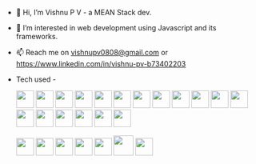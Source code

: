 - 👋 Hi, I’m Vishnu P V - a MEAN Stack dev.
- 👀 I’m interested in web development using Javascript and its frameworks.
- 📫 Reach me on vishnupv0808@gmail.com or https://www.linkedin.com/in/vishnu-pv-b73402203
- Tech used -
  <div>
  <img src="https://cdn-icons-png.flaticon.com/128/5968/5968292.png" width='35' height = '35'></img>
  <img src='https://cdn.icon-icons.com/icons2/2415/PNG/512/typescript_original_logo_icon_146317.png' width='35' height = '35'></img>
  <img src='https://www.eternityplans.com/_next/image?url=%2F_next%2Fstatic%2Fmedia%2Fmongodb.51cfbad4.png&w=1080&q=75' width='35' height = '35'></img>
  <img src='https://upload.wikimedia.org/wikipedia/commons/f/fd/DynamoDB.png' width='35' height = '35'></img>
  <img src='https://logowik.com/content/uploads/images/mysql8604.logowik.com.webp' width='35' height ='35'></img>
  <img src='https://miro.medium.com/v2/resize:fit:1100/format:webp/1*Klh1l7wkoG6PDPb9A5oCHQ.png' width='35' height = '35'></img>
  <img src='https://ngrx.io/assets/images/badge.svg' width='35' height ='35'></img>
  <img src='https://rxjs.dev/generated/images/marketing/home/Rx_Logo-512-512.png' width='35' height ='35'></img>
  <img src='https://ih1.redbubble.net/image.830028208.7543/st,small,507x507-pad,600x600,f8f8f8.u2.jpg' width='35' height ='35'></img>
  <img src='https://www.netpulse.dev/express.png' width='35' height = '35'></img>
  <img src='https://encrypted-tbn0.gstatic.com/images?q=tbn:ANd9GcTirtqa-iQKdwFK7jtskE6RcQXO8ldVzqeIhA&usqp=CAU' width='35' height = '35'></img>
  <img src='https://medusajs.com/images/plugin-icons/market-plugin-nodemailer-icon.svg' width='35' height ='35'></img>
  <img src='https://pbs.twimg.com/profile_images/1410624514443169793/HSCyvRCZ_400x400.jpg' width='35' height ='35'></img>
  <img src='https://jwt.io/img/pic_logo.svg' width='35' height = '35'></img>
  <img src='https://www.eternityplans.com/_next/image?url=%2F_next%2Fstatic%2Fmedia%2Ffigma.0c017268.png&w=1080&q=75' width='35' height = '35'></img>
  <img src='https://avatars.githubusercontent.com/u/67109815?s=200&v=4' width='35' height = '35'></img>
  <img src='https://brandlogos.net/wp-content/uploads/2021/09/bootstrap-logo.png' width='35' height = '35'></img>  
  <img src='https://www.eternityplans.com/_next/image?url=%2F_next%2Fstatic%2Fmedia%2Fhtml.d11c65b8.png&w=1080&q=75' width='35' height = '35'></img>
    
  <img src='https://www.eternityplans.com/_next/image?url=%2F_next%2Fstatic%2Fmedia%2Fcss.3be18328.png&w=1080&q=75' width='35' height = '35'></img>
  <img src='https://cdn.worldvectorlogo.com/logos/postman.svg' width='35' height = '35'></img>
  <img src='https://avatars.githubusercontent.com/u/7713209?s=200&v=4' width='35' height = '35'></img>
  <img src='https://avatars.githubusercontent.com/u/476675?s=280&v=4' width='35' height = '35'></img>
  <img src='https://git-scm.com/images/logos/downloads/Git-Icon-1788C.png' width='35' height ='35'></img>
  <img src='https://encrypted-tbn0.gstatic.com/images?q=tbn:ANd9GcQhRaWw8v6yM02RuYJNtmPuNk0er1ktRE2dswsN9cNaLQ&s' width='40' height ='40'></img>
  <img src='https://s3.studytonight.com/curious/uploads/pictures/1664624748-1.png' width='35' height ='35'></img>


  </div>

